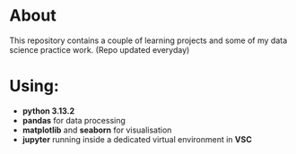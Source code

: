 # About
This repository contains a couple of learning projects and some of my data science practice work.
(Repo updated everyday)

# Using:  
- **python 3.13.2**
- **pandas** for data processing
- **matplotlib** and **seaborn** for visualisation
- **jupyter** running inside a dedicated virtual environment in **VSC**
